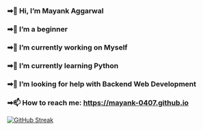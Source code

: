 ### ➡👋 Hi, I’m Mayank Aggarwal
### ➡👀 I’m a beginner
### ➡🔭 I’m currently working on Myself
### ➡🌱 I’m currently learning Python
### ➡🤔 I’m looking for help with Backend Web Development
### ➡📫 How to reach me: https://mayank-0407.github.io

[![GitHub Streak](https://github-readme-streak-stats.herokuapp.com?user=mayank-0407&theme=dark&border_radius=4)](https://git.io/streak-stats)
